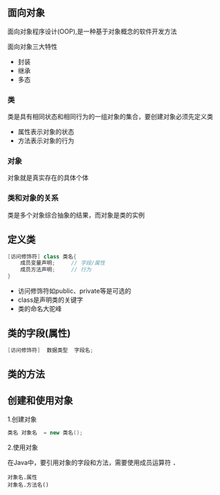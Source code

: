 ## 面向对象

面向对象程序设计(OOP),是一种基于对象概念的软件开发方法

面向对象三大特性

- 封装
- 继承
- 多态

### 类

类是具有相同状态和相同行为的一组对象的集合，要创建对象必须先定义类

- 属性表示对象的状态
- 方法表示对象的行为

### 对象

对象就是真实存在的具体个体

### 类和对象的关系

类是多个对象综合抽象的结果，而对象是类的实例

## 定义类

```java
[访问修饰符] class 类名{
    成员变量声明;     // 字段/属性
    成员方法声明;		// 行为
} 
```

- 访问修饰符如public、private等是可选的
- class是声明类的关键字
- 类的命名大驼峰

## 类的字段(属性)

```java
[访问修饰符]  数据类型  字段名;
```

## 类的方法









## 创建和使用对象

1.创建对象

```java
类名 对象名  = new 类名();
```

2.使用对象

在Java中，要引用对象的字段和方法，需要使用成员运算符   **`.`**

```ja
对象名.属性
对象名.方法名()
```

